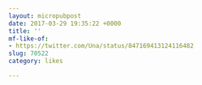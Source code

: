 ```yaml
---
layout: micropubpost
date: 2017-03-29 19:35:22 +0000
title: ''
mf-like-of:
- https://twitter.com/Una/status/847169413124116482
slug: 70522
category: likes

---
```

